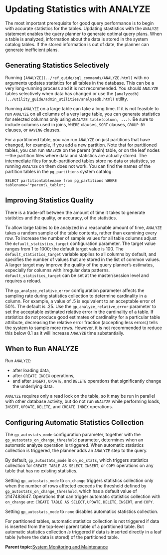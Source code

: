 # Updating Statistics with ANALYZE 

The most important prerequisite for good query performance is to begin with accurate statistics for the tables. Updating stastistics with the `ANALYZE` statement enables the query planner to generate optimal query plans. When a table is analyzed, information about the data is stored in the system catalog tables. If the stored information is out of date, the planner can generate inefficient plans.

## Generating Statistics Selectively 

Running `[ANALYZE](../ref_guide/sql_commands/ANALYZE.html)` with no arguments updates statistics for all tables in the database. This can be a very long-running process and it is not recommended. You should `ANALYZE` tables selectively when data has changed or use the `[analyzedb](../utility_guide/admin_utilities/analyzedb.html)` utility.

Running `ANALYZE` on a large table can take a long time. If it is not feasible to run `ANALYZE` on all columns of a very large table, you can generate statistics for selected columns only using `ANALYZE table(column, ...)`. Be sure to include columns used in joins, `WHERE` clauses, `SORT` clauses, `GROUP BY` clauses, or `HAVING` clauses.

For a partitioned table, you can run `ANALYZE` on just partitions that have changed, for example, if you add a new partition. Note that for partitioned tables, you can run `ANALYZE` on the parent \(main\) table, or on the leaf nodes—the partition files where data and statistics are actually stored. The intermediate files for sub-partitioned tables store no data or statistics, so running `ANALYZE` on them does not work. You can find the names of the partition tables in the `pg_partitions` system catalog:

```
SELECT partitiontablename from pg_partitions WHERE tablename='*parent\_table*;
```

## Improving Statistics Quality 

There is a trade-off between the amount of time it takes to generate statistics and the quality, or accuracy, of the statistics.

To allow large tables to be analyzed in a reasonable amount of time, `ANALYZE` takes a random sample of the table contents, rather than examining every row. To increase the number of sample values for all table columns adjust the `default_statistics_target` configuration parameter. The target value ranges from 1 to 1000; the default target value is 100. The `default_statistics_target` variable applies to all columns by default, and specifies the number of values that are stored in the list of common values. A larger target may improve the quality of the query planner’s estimates, especially for columns with irregular data patterns. `default_statistics_target` can be set at the master/session level and requires a reload.

The `gp_analyze_relative_error` configuration parameter affects the sampling rate during statistics collection to determine cardinality in a column. For example, a value of .5 is equivalent to an acceptable error of 50%. The default is .25. Use the `gp_analyze_relative_error` parameter to set the acceptable estimated relative error in the cardinality of a table. If statistics do not produce good estimates of cardinality for a particular table attribute, decreasing the relative error fraction \(accepting less errors\) tells the system to sample more rows. However, it is not recommended to reduce this below 0.1 as it will increase `ANALYZE` time substantially.

## When to Run ANALYZE 

Run `ANALYZE`:

-   after loading data,
-   after `CREATE INDEX` operations,
-   and after `INSERT`, `UPDATE`, and `DELETE` operations that significantly change the underlying data.

`ANALYZE` requires only a read lock on the table, so it may be run in parallel with other database activity, but do not run `ANALYZE` while performing loads, `INSERT`, `UPDATE`, `DELETE`, and `CREATE INDEX` operations.

## Configuring Automatic Statistics Collection 

The `gp_autostats_mode` configuration parameter, together with the `gp_autostats_on_change_threshold` parameter, determines when an automatic analyze operation is triggered. When automatic statistics collection is triggered, the planner adds an `ANALYZE` step to the query.

By default, `gp_autostats_mode` is `on_no_stats`, which triggers statistics collection for `CREATE TABLE AS SELECT`, `INSERT`, or `COPY` operations on any table that has no existing statistics.

Setting `gp_autostats_mode` to `on_change` triggers statistics collection only when the number of rows affected exceeds the threshold defined by `gp_autostats_on_change_threshold`, which has a default value of 2147483647. Operations that can trigger automatic statistics collection with `on_change` are: `CREATE TABLE AS SELECT`, `UPDATE`, `DELETE`, `INSERT`, and `COPY`.

Setting `gp_autostats_mode` to `none` disables automatics statistics collection.

For partitioned tables, automatic statistics collection is not triggered if data is inserted from the top-level parent table of a partitioned table. But automatic statistics collection *is* triggered if data is inserted directly in a leaf table \(where the data is stored\) of the partitioned table.

**Parent topic:**[System Monitoring and Maintenance](maintenance.html)

